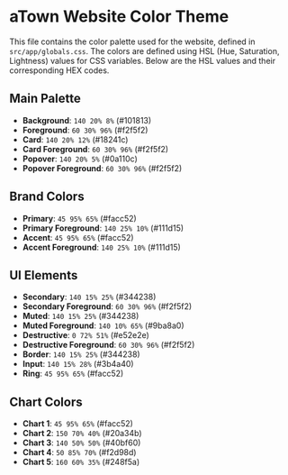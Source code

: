 # aTown Website Color Theme

This file contains the color palette used for the website, defined in `src/app/globals.css`. The colors are defined using HSL (Hue, Saturation, Lightness) values for CSS variables. Below are the HSL values and their corresponding HEX codes.

## Main Palette

- **Background**: `140 20% 8%` (#101813)
- **Foreground**: `60 30% 96%` (#f2f5f2)
- **Card**: `140 20% 12%` (#18241c)
- **Card Foreground**: `60 30% 96%` (#f2f5f2)
- **Popover**: `140 20% 5%` (#0a110c)
- **Popover Foreground**: `60 30% 96%` (#f2f5f2)

## Brand Colors

- **Primary**: `45 95% 65%` (#facc52)
- **Primary Foreground**: `140 25% 10%` (#111d15)
- **Accent**: `45 95% 65%` (#facc52)
- **Accent Foreground**: `140 25% 10%` (#111d15)

## UI Elements

- **Secondary**: `140 15% 25%` (#344238)
- **Secondary Foreground**: `60 30% 96%` (#f2f5f2)
- **Muted**: `140 15% 25%` (#344238)
- **Muted Foreground**: `140 10% 65%` (#9ba8a0)
- **Destructive**: `0 72% 51%` (#e52e2e)
- **Destructive Foreground**: `60 30% 96%` (#f2f5f2)
- **Border**: `140 15% 25%` (#344238)
- **Input**: `140 15% 28%` (#3b4a40)
- **Ring**: `45 95% 65%` (#facc52)

## Chart Colors

- **Chart 1**: `45 95% 65%` (#facc52)
- **Chart 2**: `150 70% 40%` (#20a34b)
- **Chart 3**: `140 50% 50%` (#40bf60)
- **Chart 4**: `50 85% 70%` (#f2d98d)
- **Chart 5**: `160 60% 35%` (#248f5a)
